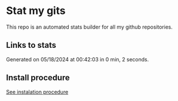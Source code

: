 # Stat my gits

This repo is an automated stats builder for all my github repositories.

## Links to stats


Generated on 05/18/2024 at 00:42:03 in 0 min, 2 seconds.

## Install procedure

[See instalation procedure](./src/install.md)
